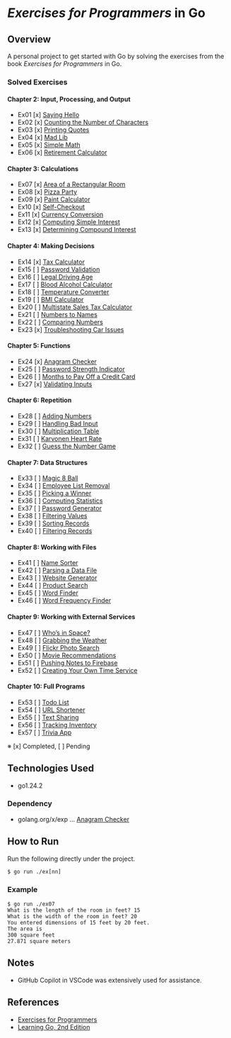 # *Exercises for Programmers* in Go

## Overview
A personal project to get started with Go by solving the exercises from the book *Exercises for Programmers* in Go.

### Solved Exercises
#### Chapter 2: Input, Processing, and Output
- Ex01 [x] [Saying Hello](ex01/main.go)
- Ex02 [x] [Counting the Number of Characters](ex02/main.go)
- Ex03 [x] [Printing Quotes](ex03/main.go)
- Ex04 [x] [Mad Lib](ex04/main.go)
- Ex05 [x] [Simple Math](ex05/main.go)
- Ex06 [x] [Retirement Calculator](ex06/main.go)
#### Chapter 3: Calculations
- Ex07 [x] [Area of a Rectangular Room](ex07/main.go)
- Ex08 [x] [Pizza Party](ex08/main.go)
- Ex09 [x] [Paint Calculator](ex09/main.go)
- Ex10 [x] [Self-Checkout](ex10/main.go)
- Ex11 [x] [Currency Conversion](ex11/main.go)
- Ex12 [x] [Computing Simple Interest](ex12/main.go)
- Ex13 [x] [Determining Compound Interest](ex13/main.go)
#### Chapter 4: Making Decisions
- Ex14 [x] [Tax Calculator](ex14/main.go)
- Ex15 [ ] [Password Validation](ex15/main.go)
- Ex16 [ ] [Legal Driving Age](ex16/main.go)
- Ex17 [ ] [Blood Alcohol Calculator](ex17/main.go)
- Ex18 [ ] [Temperature Converter](ex18/main.go)
- Ex19 [ ] [BMI Calculator](ex19/main.go)
- Ex20 [ ] [Multistate Sales Tax Calculator](ex20/main.go)
- Ex21 [ ] [Numbers to Names](ex21/main.go)
- Ex22 [ ] [Comparing Numbers](ex22/main.go)
- Ex23 [x] [Troubleshooting Car Issues](ex23/main.go)
#### Chapter 5: Functions
- Ex24 [x] [Anagram Checker](ex24/main.go)
- Ex25 [ ] [Password Strength Indicator](ex25/main.go)
- Ex26 [ ] [Months to Pay Off a Credit Card](ex26/main.go)
- Ex27 [x] [Validating Inputs](ex27/main.go)
#### Chapter 6: Repetition
- Ex28 [ ] [Adding Numbers](ex28/main.go)
- Ex29 [ ] [Handling Bad Input](ex29/main.go)
- Ex30 [ ] [Multiplication Table](ex30/main.go)
- Ex31 [ ] [Karvonen Heart Rate](ex31/main.go)
- Ex32 [ ] [Guess the Number Game](ex32/main.go)
#### Chapter 7: Data Structures
- Ex33 [ ] [Magic 8 Ball](ex33/main.go)
- Ex34 [ ] [Employee List Removal](ex34/main.go)
- Ex35 [ ] [Picking a Winner](ex35/main.go)
- Ex36 [ ] [Computing Statistics](ex36/main.go)
- Ex37 [ ] [Password Generator](ex37/main.go)
- Ex38 [ ] [Filtering Values](ex39/main.go)
- Ex39 [ ] [Sorting Records](ex39/main.go)
- Ex40 [ ] [Filtering Records](ex40/main.go)
#### Chapter 8: Working with Files
- Ex41 [ ] [Name Sorter](ex41/main.go)
- Ex42 [ ] [Parsing a Data File](ex42/main.go)
- Ex43 [ ] [Website Generator](ex43/main.go)
- Ex44 [ ] [Product Search](ex44/main.go)
- Ex45 [ ] [Word Finder](ex45/main.go)
- Ex46 [ ] [Word Frequency Finder](ex46/main.go)
#### Chapter 9: Working with External Services
- Ex47 [ ] [Who’s in Space?](ex47/main.go)
- Ex48 [ ] [Grabbing the Weather](ex48/main.go)
- Ex49 [ ] [Flickr Photo Search](ex49/main.go)
- Ex50 [ ] [Movie Recommendations](ex50/main.go)
- Ex51 [ ] [Pushing Notes to Firebase](ex51/main.go)
- Ex52 [ ] [Creating Your Own Time Service](ex52/main.go)
#### Chapter 10: Full Programs
- Ex53 [ ] [Todo List](ex53/main.go)
- Ex54 [ ] [URL Shortener](ex54/main.go)
- Ex55 [ ] [Text Sharing](ex55/main.go)
- Ex56 [ ] [Tracking Inventory](ex56/main.go)
- Ex57 [ ] [Trivia App](ex57/main.go)

※ [x] Completed, [ ] Pending

## Technologies Used
- go1.24.2
### Dependency
- golang.org/x/exp ... [Anagram Checker](ex24/main.go)

## How to Run
Run the following directly under the project.
```
$ go run ./ex[nn]
```
### Example
```
$ go run ./ex07
What is the length of the room in feet? 15
What is the width of the room in feet? 20
You entered dimensions of 15 feet by 20 feet.
The area is
300 square feet
27.871 square meters
```

## Notes
- GitHub Copilot in VSCode was extensively used for assistance.

## References
- [Exercises for Programmers](https://www.oreilly.com/library/view/exercises-for-programmers/9781680501513/)
- [Learning Go, 2nd Edition](https://learning.oreilly.com/library/view/learning-go-2nd/9781098139285/)
